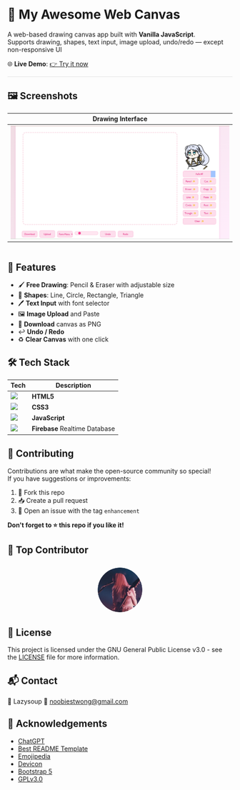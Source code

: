 # 🎨 My Awesome Web Canvas 

A web-based drawing canvas app built with **Vanilla JavaScript**.  
Supports drawing, shapes, text input, image upload, undo/redo — except non-responsive UI

🌐 **Live Demo**: [👉 Try it now](https://your-demo-link.com)

<hr style="height:0.1px; border:none; background-color:#e0e0e0;" />

## 🖼️ Screenshots

| Drawing Interface |
|-------------------|
| <img src="screenshots/canvas.png" width=700px> |

<hr style="height:0.01px; border:none; background-color:#e0e0e0;" />

## 🔑 Features

- 🖌️ **Free Drawing**: Pencil & Eraser with adjustable size  
- 📐 **Shapes**: Line, Circle, Rectangle, Triangle  
- 🖊️ **Text Input** with font selector  
- 🖼️ **Image Upload** and Paste  
- 💾 **Download** canvas as PNG  
- ↩️ **Undo / Redo**  
- ♻️ **Clear Canvas** with one click


## 🛠️ Tech Stack

| Tech | Description |
|------|-------------|
| <img src="https://cdn.jsdelivr.net/gh/devicons/devicon@latest/icons/html5/html5-original.svg" width="20"/> | **HTML5** |
| <img src="https://cdn.jsdelivr.net/gh/devicons/devicon@latest/icons/css3/css3-original.svg" width="20"/> | **CSS3** |
| <img src="https://cdn.jsdelivr.net/gh/devicons/devicon/icons/javascript/javascript-original.svg" width="20"/> | **JavaScript** |
| <img src="https://cdn.jsdelivr.net/gh/devicons/devicon@latest/icons/firebase/firebase-original.svg" width="20"/> | **Firebase** Realtime Database |


## 🤝 Contributing

Contributions are what make the open-source community so special!  
If you have suggestions or improvements:

1. 🍴 Fork this repo  
2. 📥 Create a pull request  
3. 💬 Open an issue with the tag `enhancement`

**Don't forget to ⭐ this repo if you like it!**


## 🚩 Top Contributor

<div style="text-align: center">
  <img src="screenshots/coshun.png" width="100" style="border-radius: 50%; margin-top: 10px" />
</div>


## 📄 License

This project is licensed under the GNU General Public License v3.0 - see the [LICENSE](LICENSE.TXT) file for more information.


## 📬 Contact

👦 Lazysoup
📧 noobiestwong@gmail.com


## 🙏 Acknowledgements

- [ChatGPT](https://chat.openai.com/)
- [Best README Template](https://github.com/othneildrew/Best-README-Template)
- [Emojipedia](https://emojipedia.org/)
- [Devicon](https://devicon.dev/)
- [Bootstrap 5](https://getbootstrap.com/docs/5.3/getting-started/introduction/)
- [GPLv3.0](https://choosealicense.com/licenses/gpl-3.0/)
